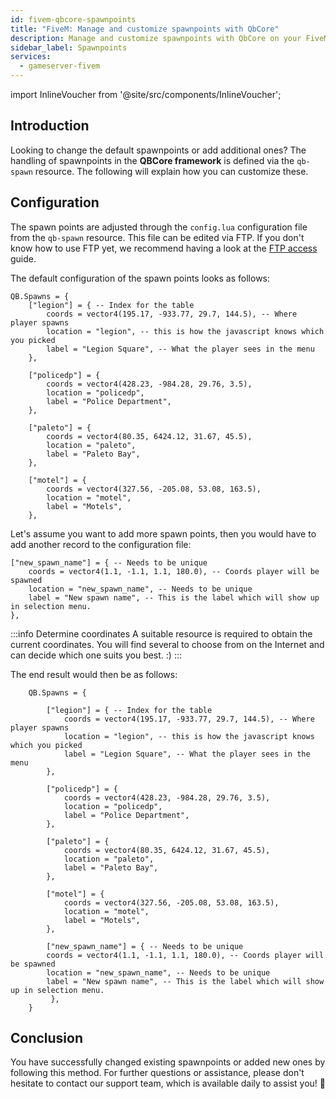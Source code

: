 ```yaml
---
id: fivem-qbcore-spawnpoints
title: "FiveM: Manage and customize spawnpoints with QbCore"
description: Manage and customize spawnpoints with QbCore on your FiveM server from ZAP-Hosting - ZAP-Hosting.com Documentation
sidebar_label: Spawnpoints
services:
  - gameserver-fivem
---
```


import InlineVoucher from '@site/src/components/InlineVoucher';

## Introduction

Looking to change the default spawnpoints or add additional ones? The handling of spawnpoints in the **QBCore framework** is defined via the `qb-spawn` resource. The following will explain how you can customize these. 

<InlineVoucher />

## Configuration

The spawn points are adjusted through the `config.lua` configuration file from the `qb-spawn` resource. This file can be edited via FTP. If you don't know how to use FTP yet, we recommend having a look at the [FTP access](gameserver-ftpaccess.md) guide. 

The default configuration of the spawn points looks as follows: 

```
QB.Spawns = {
    ["legion"] = { -- Index for the table
        coords = vector4(195.17, -933.77, 29.7, 144.5), -- Where player spawns
        location = "legion", -- this is how the javascript knows which you picked
        label = "Legion Square", -- What the player sees in the menu
    },

    ["policedp"] = {
        coords = vector4(428.23, -984.28, 29.76, 3.5),
        location = "policedp",
        label = "Police Department",
    },

    ["paleto"] = {
        coords = vector4(80.35, 6424.12, 31.67, 45.5),
        location = "paleto",
        label = "Paleto Bay",
    },

    ["motel"] = {
        coords = vector4(327.56, -205.08, 53.08, 163.5),
        location = "motel",
        label = "Motels",
    },
```

Let's assume you want to add more spawn points, then you would have to add another record to the configuration file: 

```
["new_spawn_name"] = { -- Needs to be unique
    coords = vector4(1.1, -1.1, 1.1, 180.0), -- Coords player will be spawned
    location = "new_spawn_name", -- Needs to be unique
    label = "New spawn name", -- This is the label which will show up in selection menu.
},
```

:::info Determine coordinates
A suitable resource is required to obtain the current coordinates. You will find several to choose from on the Internet and can decide which one suits you best. :)
:::

The end result would then be as follows: 

```
    QB.Spawns = {
    
        ["legion"] = { -- Index for the table
            coords = vector4(195.17, -933.77, 29.7, 144.5), -- Where player spawns
            location = "legion", -- this is how the javascript knows which you picked
            label = "Legion Square", -- What the player sees in the menu
        },
    
        ["policedp"] = {
            coords = vector4(428.23, -984.28, 29.76, 3.5),
            location = "policedp",
            label = "Police Department",
        },
    
        ["paleto"] = {
            coords = vector4(80.35, 6424.12, 31.67, 45.5),
            location = "paleto",
            label = "Paleto Bay",
        },
    
        ["motel"] = {
            coords = vector4(327.56, -205.08, 53.08, 163.5),
            location = "motel",
            label = "Motels",
        },
        
        ["new_spawn_name"] = { -- Needs to be unique
        coords = vector4(1.1, -1.1, 1.1, 180.0), -- Coords player will be spawned
        location = "new_spawn_name", -- Needs to be unique
        label = "New spawn name", -- This is the label which will show up in selection menu.
         },
    }
```




## Conclusion

You have successfully changed existing spawnpoints or added new ones by following this method. For further questions or assistance, please don't hesitate to contact our support team, which is available daily to assist you! 🙂

<InlineVoucher />
